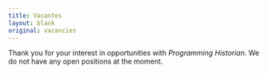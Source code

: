 ```yaml
---
title: Vacantes
layout: blank
original: vacancies
---
```


Thank you for your interest in opportunities with _Programming Historian_. We do not have any open positions at the moment.
